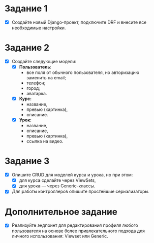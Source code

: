 # Задание 1
- [x] Создайте новый Django-проект, подключите DRF и внесите все необходимые настройки.
# Задание 2
- [x] Создайте следующие модели:
	- [x] **Пользователь:**
		- все поля от обычного пользователя, но авторизацию заменить на email;
		- телефон;
		- город;
		- аватарка.
	- [x] **Курс:**
		- название,
		- превью (картинка),
		- описание.
	- [x] **Урок:**
		- название,
		- описание,
		- превью (картинка),
		- ссылка на видео.
# Задание 3
- [x] Опишите CRUD для моделей курса и урока, но при этом:
	- [x] для курса сделайте через ViewSets,
	- [x] для урока — через Generic-классы.
- [x] Для работы контроллеров опишите простейшие сериализаторы.
# Дополнительное задание
- [x] Реализуйте эндпоинт для редактирования профиля любого пользователя на основе более привлекательного подхода для личного использования: Viewset или Generic.

